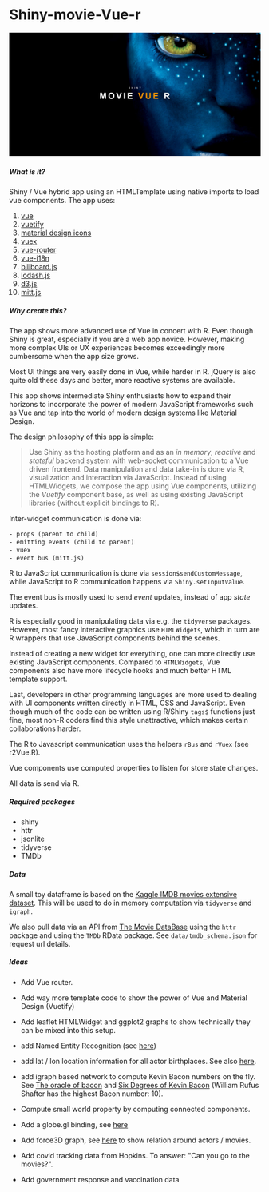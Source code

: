 # Shiny-movie-Vue-r

![image info](./screenshot.png)
##### What is it?

Shiny / Vue hybrid app using an HTMLTemplate using native imports to load vue components. The app uses:

1. [vue](https://vuejs.org/)
2. [vuetify](https://vuetifyjs.com/en/getting-started/installation/)
3. [material design icons](https://materialdesignicons.com/)
4. [vuex](https://vuex.vuejs.org/guide/)
5. [vue-router](https://router.vuejs.org/)
6. [vue-i18n](https://kazupon.github.io/vue-i18n/) 
7. [billboard.js](https://naver.github.io/billboard.js/)
8. [lodash.js](https://lodash.com/)
9. [d3.js](https://d3js.org/)
10. [mitt.js](https://github.com/developit/mitt)

##### Why create this?

The app shows more advanced use of Vue in concert with R. Even though Shiny is great, especially if you are a web app novice. However, making more complex UIs or UX experiences becomes exceedingly more cumbersome when the app size grows. 

Most UI things are very easily done in Vue, while harder in R. jQuery is also quite old these days and better, more reactive systems are available.

This app shows intermediate Shiny enthusiasts how to expand their horizons to incorporate the power of modern JavaScript frameworks such as Vue and tap into the world of modern design systems like Material Design. 

The design philosophy of this app is simple: 

>Use Shiny as the hosting platform and as an *in memory*, *reactive* and *stateful*  backend system with web-socket communication to a Vue driven frontend. Data manipulation and data take-in is done via R, visualization and interaction via JavaScript. Instead of using HTMLWidgets, we compose the app using Vue components, utilizing the *Vuetify* component base, as well as using existing JavaScript libraries (without explicit bindings to R).

Inter-widget communication is done via: 

    - props (parent to child)
    - emitting events (child to parent)
    - vuex 
    - event bus (mitt.js)

R to JavaScript communication is done via `session$sendCustomMessage`, while JavaScript to R communication happens via `Shiny.setInputValue`.

The event bus is mostly used to send *event* updates, instead of app *state* updates.

R is especially good in manipulating data via e.g. the `tidyverse` packages. However, most fancy interactive graphics use `HTMLWidgets`, which in turn are R wrappers that use JavaScript components behind the scenes. 

Instead of creating a new widget for everything, one can more directly use existing JavaScript components. Compared to `HTMLWidgets`, Vue components also have more lifecycle hooks and much better HTML template support. 

Last, developers in other programming languages are more used to dealing with UI components written directly in HTML, CSS and JavaScript. Even though much of the code can be written using R/Shiny `tags$` functions just fine, most non-R coders find this style unattractive, which makes certain collaborations harder. 

The R to Javascript communication uses the helpers `rBus` and `rVuex` (see r2Vue.R).

Vue components use computed properties to listen for store state changes.

All data is send via R.
##### Required packages
- shiny
- httr
- jsonlite
- tidyverse
- TMDb
##### Data

A small toy dataframe is based on the [Kaggle IMDB movies extensive dataset](https://www.kaggle.com/stefanoleone992/imdb-extensive-dataset). This will be used to do in memory computation via `tidyverse` and `igraph`. 

We also pull data via an API from [The Movie DataBase](https://www.themoviedb.org/) using the `httr` package and using the `TMDb` RData package. See `data/tmdb_schema.json` for request url details.

##### Ideas

- Add Vue router.

- Add way more template code to show the power of Vue and Material Design (Vuetify)

- Add leaflet HTMLWidget and ggplot2 graphs to show technically they can be mixed into this setup. 
  
- add Named Entity Recognition (see [here](https://towardsdatascience.com/quick-guide-to-entity-recognition-and-geocoding-with-r-c0a915932895))
  
- add lat / lon location information for all actor birthplaces. See also [here](https://cran.r-project.org/web/packages/countrycode/countrycode.pdf).

- add igraph based network to compute Kevin Bacon numbers on the fly. See [The oracle of bacon](oracleofbacon) and [Six Degrees of Kevin Bacon](https://en.wikipedia.org/wiki/Six_Degrees_of_Kevin_Bacon#:~:text=Kevin%20Bacon%20himself%20has%20a,Bacon%20number%20is%20N%2B1.) (William Rufus Shafter has the highest Bacon number: 10). 
  
- Compute small world property by computing connected components.

- Add a globe.gl binding, see [here](https://globe.gl/)

- Add force3D graph, see [here](https://github.com/vasturiano/3d-force-graph) to show relation around actors / movies.

- Add covid tracking data from Hopkins. To answer: "Can you go to the movies?".

- Add government response and vaccination data